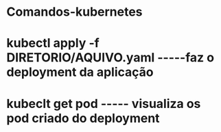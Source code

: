 # Comandos-kubernetes

# kubectl apply -f DIRETORIO/AQUIVO.yaml -----faz o deployment da aplicação
# kubeclt get pod ----- visualiza os pod criado do deployment
